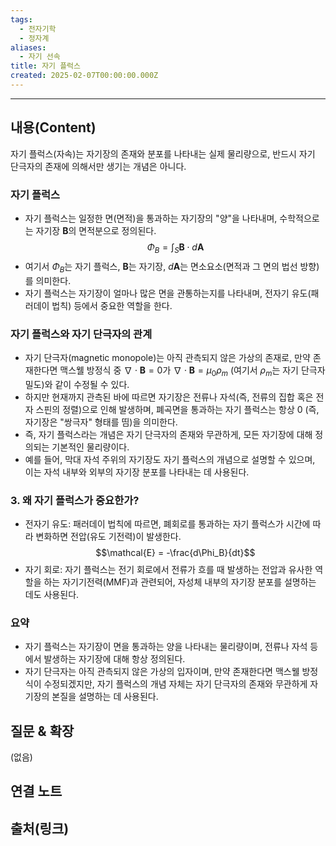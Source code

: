 ```yaml
---
tags:
  - 전자기학
  - 정자계
aliases:
  - 자기 선속
title: 자기 플럭스
created: 2025-02-07T00:00:00.000Z
---
```


---

## 내용(Content)

자기 플럭스(자속)는 자기장의 존재와 분포를 나타내는 실제 물리량으로, 반드시 자기 단극자의 존재에 의해서만 생기는 개념은 아니다.

### 자기 플럭스

   * 자기 플럭스는 일정한 면(면적)을 통과하는 자기장의 "양"을 나타내며, 수학적으로는 자기장 $\mathbf{B}$의 면적분으로 정의된다. $$\Phi_B = \int_S \mathbf{B} \cdot d\mathbf{A}$$
   * 여기서 $\Phi_B$는 자기 플럭스, $\mathbf{B}$는 자기장, $d\mathbf{A}$는 면소요소(면적과 그 면의 법선 방향)를 의미한다.
   * 자기 플럭스는 자기장이 얼마나 많은 면을 관통하는지를 나타내며, 전자기 유도(패러데이 법칙) 등에서 중요한 역할을 한다.

### 자기 플럭스와 자기 단극자의 관계

   * 자기 단극자(magnetic monopole)는 아직 관측되지 않은 가상의 존재로, 만약 존재한다면 맥스웰 방정식 중 $\nabla \cdot \mathbf{B} = 0$가 $\nabla \cdot \mathbf{B} = \mu_0 \rho_m$ (여기서 $\rho_m$는 자기 단극자 밀도)와 같이 수정될 수 있다.
   * 하지만 현재까지 관측된 바에 따르면 자기장은 전류나 자석(즉, 전류의 집합 혹은 전자 스핀의 정렬)으로 인해 발생하며, 폐곡면을 통과하는 자기 플럭스는 항상 0 (즉, 자기장은 "쌍극자" 형태를 띰)을 의미한다.
   * 즉, 자기 플럭스라는 개념은 자기 단극자의 존재와 무관하게, 모든 자기장에 대해 정의되는 기본적인 물리량이다.
   * 예를 들어, 막대 자석 주위의 자기장도 자기 플럭스의 개념으로 설명할 수 있으며, 이는 자석 내부와 외부의 자기장 분포를 나타내는 데 사용된다.

### 3. 왜 자기 플럭스가 중요한가?

   * 전자기 유도: 패러데이 법칙에 따르면, 폐회로를 통과하는 자기 플럭스가 시간에 따라 변화하면 전압(유도 기전력)이 발생한다. $$\mathcal{E} = -\frac{d\Phi_B}{dt}$$
   * 자기 회로: 자기 플럭스는 전기 회로에서 전류가 흐를 때 발생하는 전압과 유사한 역할을 하는 자기기전력(MMF)과 관련되어, 자성체 내부의 자기장 분포를 설명하는 데도 사용된다.

### 요약

   * 자기 플럭스는 자기장이 면을 통과하는 양을 나타내는 물리량이며, 전류나 자석 등에서 발생하는 자기장에 대해 항상 정의된다.
   * 자기 단극자는 아직 관측되지 않은 가상의 입자이며, 만약 존재한다면 맥스웰 방정식이 수정되겠지만, 자기 플럭스의 개념 자체는 자기 단극자의 존재와 무관하게 자기장의 본질을 설명하는 데 사용된다.


## 질문 & 확장

(없음)

## 연결 노트

## 출처(링크)






